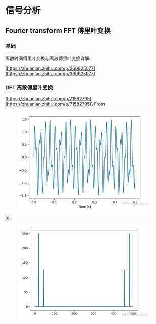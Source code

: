 # 信号分析



## Fourier transform FFT 傅里叶变换

### 基础

离散时间傅里叶变换与离散傅里叶变换详解:

[https://zhuanlan.zhihu.com/p/360925077](https://zhuanlan.zhihu.com/p/360925077)

### DFT 离散傅里叶变换 <a href="#head-4" id="head-4"></a>

[https://zhuanlan.zhihu.com/p/71582795](https://zhuanlan.zhihu.com/p/71582795)\
From

<figure><img src=".gitbook/assets/image (2).png" alt=""><figcaption></figcaption></figure>

to

<figure><img src=".gitbook/assets/image (3).png" alt=""><figcaption></figcaption></figure>



